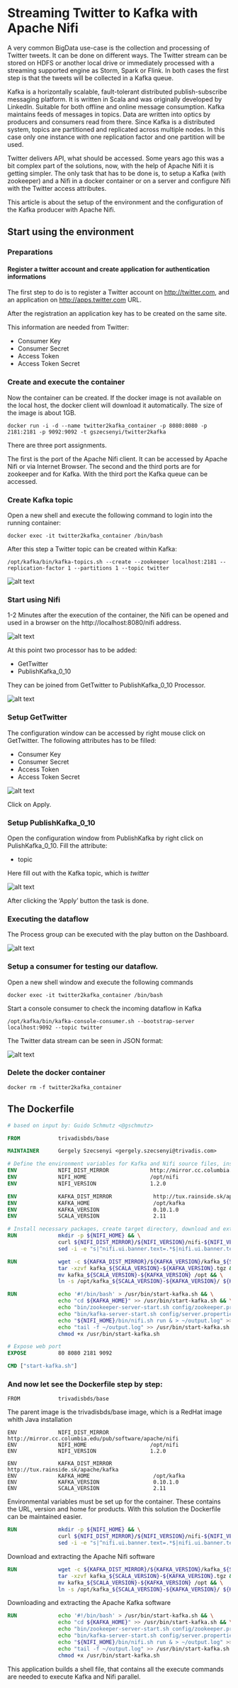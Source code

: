 # Streaming Twitter to Kafka with Apache Nifi

A very common BigData use-case is the collection and processing of Twitter tweets. It can be done on different ways. The Twitter stream can be stored on HDFS or another local drive or immediately processed with a streaming supported engine as Storm, Spark or Flink. In both cases the first step is that the tweets will be collected in a Kafka queue.

Kafka is a horizontally scalable, fault-tolerant distributed publish-subscribe messaging platform. It is written in Scala and was originally developed by LinkedIn. Suitable for both offline and online message consumption. Kafka maintains feeds of messages in topics. 
Data are written into optics by producers and consumers read from there. Since Kafka is a distributed system, topics are partitioned and replicated across multiple nodes. In this case only one instance with one replication factor and one partition will be used. 

Twitter delivers API, what should be accessed. Some years ago this was a bit complex part of the solutions, now, with the help of Apache Nifi it is getting simpler. The only task that has to be done is, to setup a Kafka (with zookeeper) and a Nifi in a docker container or on a server and configure Nifi with the Twitter access attributes.

This article is about the setup of the environment and the configuration of the Kafka producer with Apache Nifi.

## Start using the environment

### Preparations

#### Register a twitter account and create application for authentication informations

The first step to do is to register a Twitter account on http://twitter.com, and an application on http://apps.twitter.com URL.

After the registration an application key has to be created on the same site. 

This information are needed from Twitter:

* Consumer Key
* Consumer Secret 
* Access Token
* Access Token Secret

### Create and execute the container 

Now the container can be created. If the docker image is not available on the local host, the docker client will download it automatically. The size of the image is about 1GB.


```
docker run -i -d --name twitter2kafka_container -p 8080:8080 -p 2181:2181 -p 9092:9092 -t gszecsenyi/twitter2kafka 
```

There are three port assignments. 

The first is the port of the Apache Nifi client. It can be accessed by Apache Nifi or via Internet Browser. 
The second and the third ports are for zookeeper and  for Kafka. With the third port the Kafka queue can be accessed.

### Create Kafka topic

Open a new shell and execute the following command to login into the running container:

```
docker exec -it twitter2kafka_container /bin/bash
```
After this step a Twitter topic can be created within Kafka:
```
/opt/kafka/bin/kafka-topics.sh --create --zookeeper localhost:2181 --replication-factor 1 --partitions 1 --topic twitter
```

![alt text](https://cloud.githubusercontent.com/assets/363452/26026236/1fac5eda-37f8-11e7-99dd-4dbd8877c65d.png "Create Kafka topic")

### Start using Nifi

1-2 Minutes after the execution of the container, the Nifi can be opened and used in a browser on the http://localhost:8080/nifi address.


![alt text](https://cloud.githubusercontent.com/assets/363452/26026243/200e02fc-37f8-11e7-81ad-d55da300a69f.png "Start using Nifi")

At this point two processor has to be added:

* GetTwitter
* PublishKafka_0_10

They can be joined from GetTwitter to PublishKafka_0_10 Processor.

![alt text](https://cloud.githubusercontent.com/assets/363452/26026240/1fedc12c-37f8-11e7-9894-b3eac4434419.png "Start using Nifi")

### Setup GetTwitter
The configuration window can be accessed by right mouse click on GetTwitter. The following attributes has to be filled:

* Consumer Key
* Consumer Secret 
* Access Token
* Access Token Secret

![alt text](https://cloud.githubusercontent.com/assets/363452/26026238/1fcd4b68-37f8-11e7-9a63-25fbbf00f358.png "Setup GetTwitter")


Click on Apply.

### Setup PublishKafka_0_10
Open the configuration window from PublishKafka by right click on PulishKafka_0_10. Fill the attribute:

* topic

Here fill out with the Kafka topic, which is _twitter_ 

![alt text](https://cloud.githubusercontent.com/assets/363452/26026237/1fcc1b94-37f8-11e7-813e-ab93a1c26905.png "Setup PublishKafka_0_10")

After clicking the ‘Apply’ button the task is done.

### Executing the dataflow

The Process group can be executed with the play button on the Dashboard.

![alt text](https://cloud.githubusercontent.com/assets/363452/26026235/1f89b146-37f8-11e7-96e8-a9be8dcd452a.png "Executing the dataflow")

### Setup a consumer for testing our dataflow. 

Open a new shell window and execute the following commands
```
docker exec -it twitter2kafka_container /bin/bash
```
Start a console consumer to check the incoming dataflow in Kafka
```
/opt/kafka/bin/kafka-console-consumer.sh --bootstrap-server localhost:9092 --topic twitter
```

The Twitter data stream can be seen in JSON format:

![alt text](https://cloud.githubusercontent.com/assets/363452/26026242/200afdf0-37f8-11e7-96b4-d4b8210f5d3e.png "Setup a consumer for testing our dataflow.")


### Delete the docker container
```
docker rm -f twitter2kafka_container
```

## The Dockerfile

```dockerfile
# based on input by: Guido Schmutz <@gschmutz>

FROM            trivadisbds/base

MAINTAINER      Gergely Szecsenyi <gergely.szecsenyi@trivadis.com>

# Define the environment variables for Kafka and Nifi source files, installation homes and versions
ENV             NIFI_DIST_MIRROR             http://mirror.cc.columbia.edu/pub/software/apache/nifi
ENV             NIFI_HOME                    /opt/nifi
ENV             NIFI_VERSION                 1.2.0

ENV             KAFKA_DIST_MIRROR             http://tux.rainside.sk/apache/kafka
ENV             KAFKA_HOME                    /opt/kafka
ENV             KAFKA_VERSION                 0.10.1.0
ENV             SCALA_VERSION                 2.11

# Install necessary packages, create target directory, download and extract, and update the banner to let people know what version they are using
RUN             mkdir -p ${NIFI_HOME} && \
                curl ${NIFI_DIST_MIRROR}/${NIFI_VERSION}/nifi-${NIFI_VERSION}-bin.tar.gz | tar xvz -C ${NIFI_HOME} --strip-components=1 && \
                sed -i -e "s|^nifi.ui.banner.text=.*$|nifi.ui.banner.text=Trivadisbds Docker NiFi ${NIFI_VERSION}|" ${NIFI_HOME}/conf/nifi.properties

RUN             wget -c ${KAFKA_DIST_MIRROR}/${KAFKA_VERSION}/kafka_${SCALA_VERSION}-${KAFKA_VERSION}.tgz && \
                tar -xzvf kafka_${SCALA_VERSION}-${KAFKA_VERSION}.tgz && \
                mv kafka_${SCALA_VERSION}-${KAFKA_VERSION} /opt && \
                ln -s /opt/kafka_${SCALA_VERSION}-${KAFKA_VERSION}/ ${KAFKA_HOME}

RUN             echo '#!/bin/bash' > /usr/bin/start-kafka.sh && \
                echo "cd ${KAFKA_HOME}" >> /usr/bin/start-kafka.sh && \
                echo "bin/zookeeper-server-start.sh config/zookeeper.properties & > ~/output.log" >> /usr/bin/start-kafka.sh && \
                echo "bin/kafka-server-start.sh config/server.properties & > ~/output.log" >> /usr/bin/start-kafka.sh && \
                echo "${NIFI_HOME}/bin/nifi.sh run & > ~/output.log" >> /usr/bin/start-kafka.sh && \
                echo "tail -f ~/output.log" >> /usr/bin/start-kafka.sh  && \
                chmod +x /usr/bin/start-kafka.sh

# Expose web port
EXPOSE          80 8080 2181 9092

CMD ["start-kafka.sh"]
```

### And now let see the Dockerfile step by step: 

```docker
FROM            trivadisbds/base
```
The parent image is the trivadisbds/base image, which is a RedHat image whith Java installation

```docker
ENV             NIFI_DIST_MIRROR             http://mirror.cc.columbia.edu/pub/software/apache/nifi
ENV             NIFI_HOME                    /opt/nifi
ENV             NIFI_VERSION                 1.2.0

ENV             KAFKA_DIST_MIRROR             http://tux.rainside.sk/apache/kafka
ENV             KAFKA_HOME                    /opt/kafka
ENV             KAFKA_VERSION                 0.10.1.0
ENV             SCALA_VERSION                 2.11
```

Environmental variables must be set up for the container. These contains the URL, version and home for products. With this solution the Dockerfile can be maintained easier.


```dockerfile
RUN             mkdir -p ${NIFI_HOME} && \
                curl ${NIFI_DIST_MIRROR}/${NIFI_VERSION}/nifi-${NIFI_VERSION}-bin.tar.gz | tar xvz -C ${NIFI_HOME} --strip-components=1 && \
                sed -i -e "s|^nifi.ui.banner.text=.*$|nifi.ui.banner.text=Trivadisbds Docker NiFi ${NIFI_VERSION}|" ${NIFI_HOME}/conf/nifi.properties
```

Download and extracting the Apache Nifi software
```dockerfile
RUN             wget -c ${KAFKA_DIST_MIRROR}/${KAFKA_VERSION}/kafka_${SCALA_VERSION}-${KAFKA_VERSION}.tgz && \
                tar -xzvf kafka_${SCALA_VERSION}-${KAFKA_VERSION}.tgz && \
                mv kafka_${SCALA_VERSION}-${KAFKA_VERSION} /opt && \
                ln -s /opt/kafka_${SCALA_VERSION}-${KAFKA_VERSION}/ ${KAFKA_HOME}
```

Downloading and extracting the Apache Kafka software
```dockerfile
RUN             echo '#!/bin/bash' > /usr/bin/start-kafka.sh && \
                echo "cd ${KAFKA_HOME}" >> /usr/bin/start-kafka.sh && \
                echo "bin/zookeeper-server-start.sh config/zookeeper.properties & > ~/output.log" >> /usr/bin/start-kafka.sh && \
                echo "bin/kafka-server-start.sh config/server.properties & > ~/output.log" >> /usr/bin/start-kafka.sh && \
                echo "${NIFI_HOME}/bin/nifi.sh run & > ~/output.log" >> /usr/bin/start-kafka.sh && \
                echo "tail -f ~/output.log" >> /usr/bin/start-kafka.sh  && \
                chmod +x /usr/bin/start-kafka.sh
```
This application builds a shell file, that contains all the execute commands are needed to execute Kafka and Nifi parallel.
